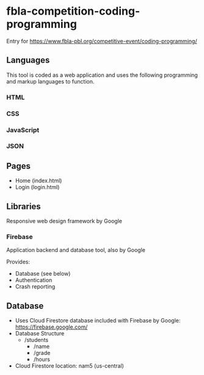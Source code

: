 # fbla-competition-coding-programming
 Entry for https://www.fbla-pbl.org/competitive-event/coding-programming/

## Languages

This tool is coded as a web application and uses the following programming and markup languages to function.

### HTML

### CSS

### JavaScript

### JSON

## Pages

 - Home (index.html)
 - Login (login.html)

## Libraries

Responsive web design framework by Google

### Firebase
Application backend and database tool, also by Google

Provides:
- Database (see below)
- Authentication
- Crash reporting

## Database

 - Uses Cloud Firestore database included with Firebase by Google: https://firebase.google.com/
 - Database Structure
   - /students
     - /name
     - /grade
     - /hours
 - Cloud Firestore location: nam5 (us-central)
